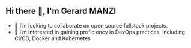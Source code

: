 ## Hi there 👋, I'm Gerard MANZI

- 👯 I’m looking to collaborate on open source fullstack projects.
- 🚀 I’m interested in gaining proficiency in DevOps practices, including CI/CD, Docker and Kubernetes
